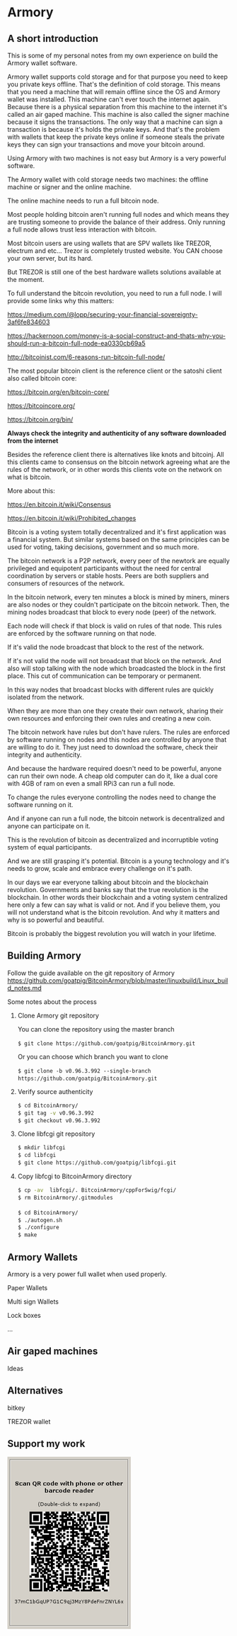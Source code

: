 # Armory 

## A short introduction

This is some of my personal notes from my own experience on build the Armory wallet software.

Armory wallet supports cold storage and for that purpose you need to keep you private keys offline. That's the definition of cold storage.
This means that you need a machine that will remain offline since the OS and Armory wallet was installed. This machine can't ever touch the internet again.
Because there is a physical separation from this machine to the internet it's called an air gaped machine. This machine is also called the signer machine because it signs the transactions. The only way that a machine can sign a transaction is because it's holds the private keys.
And that's the problem with wallets that keep the private keys online if someone steals the private keys they can sign your transactions and move your bitcoin around.

Using Armory with two machines is not easy but Armory is a very powerful software.

The Armory wallet with cold storage needs two machines: the offline machine or signer and the online machine.

The online machine needs to run a full bitcoin node.

Most people holding bitcoin aren't running full nodes and which means they are trusting someone to provide the balance of their address. Only running a full node allows trust less interaction with bitcoin.

Most bitcoin users are using wallets that are SPV wallets like TREZOR, electrum and etc... Trezor is completely trusted website. You CAN choose your own server, but its hard. 

But TREZOR is still one of the best hardware wallets solutions available at the moment.

To full understand the bitcoin revolution, you need to run a full node.
I will provide some links why this matters:

https://medium.com/@lopp/securing-your-financial-sovereignty-3af6fe834603

https://hackernoon.com/money-is-a-social-construct-and-thats-why-you-should-run-a-bitcoin-full-node-ea0330cb69a5

http://bitcoinist.com/6-reasons-run-bitcoin-full-node/


The most popular bitcoin client is the reference client or the satoshi client also called bitcoin core:

https://bitcoin.org/en/bitcoin-core/

https://bitcoincore.org/

https://bitcoin.org/bin/

**Always check the integrity and authenticity of any software downloaded from the internet**

Besides the reference client there is alternatives like knots and bitcoinj. All this clients came to consensus on the bitcoin network agreeing what are the rules of the network, or in other words this clients vote on the network on what is bitcoin. 

More about this:

https://en.bitcoin.it/wiki/Consensus

https://en.bitcoin.it/wiki/Prohibited_changes

Bitcoin is a voting system totally decentralized and it's first application was a financial system. But similar systems based on the same principles can be used for voting, taking decisions, government and so much more.

The bitcoin network is a P2P network, every peer of the newtork are equally privileged and equipotent participants without the need for central coordination by servers or stable hosts. Peers are both suppliers and consumers of resources of the network.

In the bitcoin network, every ten minutes a block is mined by miners, miners are also nodes or they couldn't participate on the bitcoin network. Then, the mining nodes broadcast that block to every node (peer) of the network. 

Each node will check if that block is valid on rules of that node. This rules are enforced by the software running on that node. 

If it's valid the node broadcast that block to the rest of the network. 

If it's not valid the node will not broadcast that block on the network. And also will stop talking with the node which broadcasted the block in the first place. This cut of communication can be temporary or permanent.

In this way nodes that broadcast blocks with different rules are quickly isolated from the network. 

When they are more than one they create their own network, sharing their own resources and enforcing their own rules and creating a new coin.

The bitcoin network have rules but don't have rulers. The rules are enforced by software running on nodes and this nodes are controlled by anyone that are willing to do it. They just need to download the software, check their integrity and authenticity.

And because the hardware required doesn't need to be powerful, anyone can run their own node. A cheap old computer can do it, like a dual core with 4GB of ram on even a small RPi3 can run a full node. 

To change the rules everyone controlling the nodes need to change the software running on it.

And if anyone can run a full node, the bitcoin network is decentralized and anyone can participate on it.

This is the revolution of bitcoin as decentralized and incorruptible voting system of equal participants.

And we are still grasping it's potential.
Bitcoin is a young technology and it's needs to grow, scale and embrace every challenge on it's path.

In our days we ear everyone talking about bitcoin and the blockchain revolution. 
Governments and banks say that the true revolution is the blockchain. In other words their blockchain and a voting system centralized here only a few can say what is valid or not.
And if you believe them, you will not understand what is the bitcoin revolution. And why it matters and why is so powerful and beautiful.

Bitcoin is probably the biggest revolution you will watch in your lifetime. 

## Building Armory

Follow the guide available on the git repository of Armory https://github.com/goatpig/BitcoinArmory/blob/master/linuxbuild/Linux_build_notes.md

Some notes about the process 

1. Clone Armory git repository 

   You can clone the repository using the master branch
   
   `$ git clone https://github.com/goatpig/BitcoinArmory.git`

   Or you can choose which branch you want to clone

   `$ git clone -b v0.96.3.992 --single-branch https://github.com/goatpig/BitcoinArmory.git`


2. Verify source authenticity

   ```bash
   $ cd BitcoinArmory/
   $ git tag -v v0.96.3.992
   $ git checkout v0.96.3.992
   ```

3. Clone libfcgi git repository

   ```bash
   $ mkdir libfcgi
   $ cd libfcgi
   $ git clone https://github.com/goatpig/libfcgi.git
   ```
    
4. Copy libfcgi to BitcoinArmory directory

   ```bash
   $ cp -av  libfcgi/. BitcoinArmory/cppForSwig/fcgi/
   $ rm BitcoinArmory/.gitmodules

   $ cd BitcoinArmory/
   $ ./autogen.sh
   $ ./configure
   $ make
   ```

## Armory Wallets

Armory is a very power full wallet when used properly.

Paper Wallets

Multi sign Wallets

Lock boxes 

...

## Air gaped machines 

Ideas

## Alternatives

bitkey

TREZOR wallet


## Support my work

![alt text](https://github.com/InserirAquiNome/crypto/blob/master/static/image/donate.png "Logo Title Text 1")

